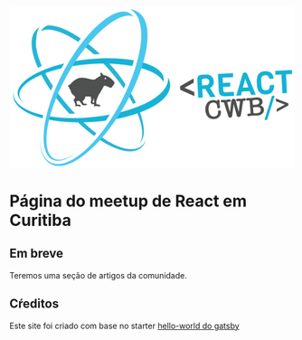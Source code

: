 ![Logo React CWB](./static/react-cwb.jpeg)

# Página do meetup de React em Curitiba

## Em breve

Teremos uma seção de artigos da comunidade.

## Cŕeditos

Este site foi criado com base no starter
[hello-world do gatsby](https://github.com/gatsbyjs/gatsby-starter-hello-world)
